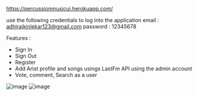 https://percussionmusicui.herokuapp.com/

use the following credentials to log into the application
email : adhirajkinlekar123@gmail.com password : 12345678

Features :
- Sign In
- Sign Out
- Register
- Add Arist profile and songs usings LastFm API using the admin account
- Vote, comment, Search as a user

![image](https://user-images.githubusercontent.com/59998213/139588437-e66fcb9f-3520-4cad-a29d-901555613c56.png)
![image](https://user-images.githubusercontent.com/59998213/139588518-7921665a-9584-48a1-986a-a3a130a5b2db.png)

